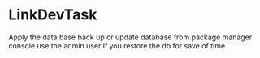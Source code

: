 # LinkDevTask

Apply the data base back up or update database from package manager console
use the admin user if you restore the db for save of time
